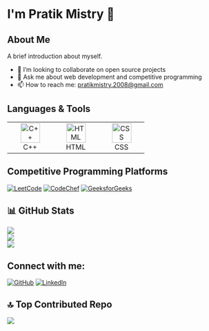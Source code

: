 # I'm Pratik Mistry 👋


## About Me
A brief introduction about myself.


- 👯 I’m looking to collaborate on open source projects
- 💬 Ask me about web development and competitive programming
- 📫 How to reach me: pratikmistry.2008@gmail.com

## Languages & Tools

<table>
  <tr>
    <td align="center" width="90">
      <img src="https://techstack-generator.vercel.app/cpp-icon.svg" width="45" height="45" alt="C++" title="C++" />
      <br>C++
    </td>
    <td align="center" width="90">
      <img src="https://techstack-generator.vercel.app/html-icon.svg" width="45" height="45" alt="HTML" title="HTML" />
      <br>HTML
    </td>
    <td align="center" width="90">
      <img src="https://techstack-generator.vercel.app/css-icon.svg" width="45" height="45" alt="CSS" title="CSS" />
      <br>CSS
    </td>
  </tr>
</table>


## Competitive Programming Platforms

[![LeetCode](https://img.shields.io/badge/-LeetCode-FFA116?style=flat&logo=leetcode&logoColor=black)](https://leetcode.com/Pratik_10072008)
[![CodeChef](https://img.shields.io/badge/-CodeChef-5B4638?style=flat&logo=codechef&logoColor=white)](https://www.codechef.com/users/pratik10072008)
[![GeeksforGeeks](https://img.shields.io/badge/-GeeksforGeeks-0F9D58?style=flat&logo=geeksforgeeks&logoColor=white)](https://auth.geeksforgeeks.org/user/pratikmisx9o4)

## 📊 GitHub Stats
![](https://github-readme-stats.vercel.app/api?username=kinjal-05&theme=monokai&hide_border=false&include_all_commits=true&count_private=false)<br/>
![](https://github-readme-streak-stats.herokuapp.com/?user=kinjal-05&theme=monokai&hide_border=false)<br/>
![](https://github-readme-stats.vercel.app/api/top-langs/?username=kinjal-05&theme=monokai&hide_border=false&include_all_commits=true&count_private=false&layout=compact)


## Connect with me:
[![GitHub](https://img.shields.io/badge/-GitHub-181717?style=flat&logo=github&logoColor=white)](https://github.com/kinjal-05)
[![LinkedIn](https://img.shields.io/badge/-LinkedIn-0077B5?style=flat&logo=linkedin&logoColor=white)](https://www.linkedin.com/in/kinjal05?utm_source=share&utm_campaign=share_via&utm_content=profile&utm_medium=android_app)



## 🔝 Top Contributed Repo
![](https://github-contributor-stats.vercel.app/api?username=kinjal-05&limit=5&theme=dark_dimmed&combine_all_yearly_contributions=true)
